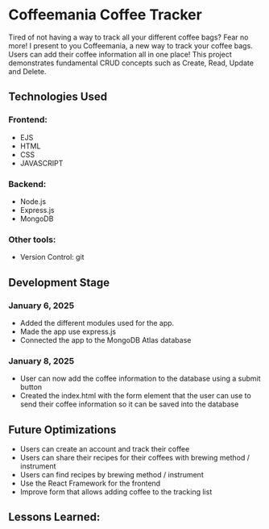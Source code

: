 # Coffeemania Coffee Tracker 

Tired of not having a way to track all your different coffee bags? Fear no more! 
I present to you Coffeemania, a new way to track your coffee bags. Users can add their coffee information all in one place! This project demonstrates fundamental CRUD concepts such as Create, Read, Update and Delete. 




## Technologies Used

### Frontend: 

* EJS
* HTML
* CSS
* JAVASCRIPT

### Backend: 

* Node.js
* Express.js
* MongoDB

### Other tools:

* Version Control: git

## Development Stage

### January 6, 2025
* Added the different modules used for the app. 
* Made the app use express.js
* Connected the app to the MongoDB Atlas database

### January 8, 2025
* User can now add the coffee information to the database using a submit button
* Created the index.html with the form element that the user can use to send their coffee information so it can be saved into the database


## Future Optimizations
* Users can create an account and track their coffee 
* Users can share their recipes for their coffees with brewing method / instrument
* Users can find recipes by brewing method / instrument
* Use the React Framework for the frontend
* Improve form that allows adding coffee to the tracking list


## Lessons Learned:


